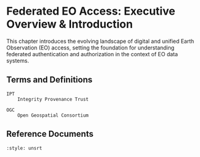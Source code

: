 # Federated EO Access: Executive Overview & Introduction

This chapter introduces the evolving landscape of digital and unified Earth Observation (EO) access, setting the foundation for understanding federated authentication and authorization in the context of EO data systems.



## Terms and Definitions

```{glossary}
IPT
    Integrity Provenance Trust

OGC 
    Open Geospatial Consortium
```

## Reference Documents

```{bibliography}
:style: unsrt
```
